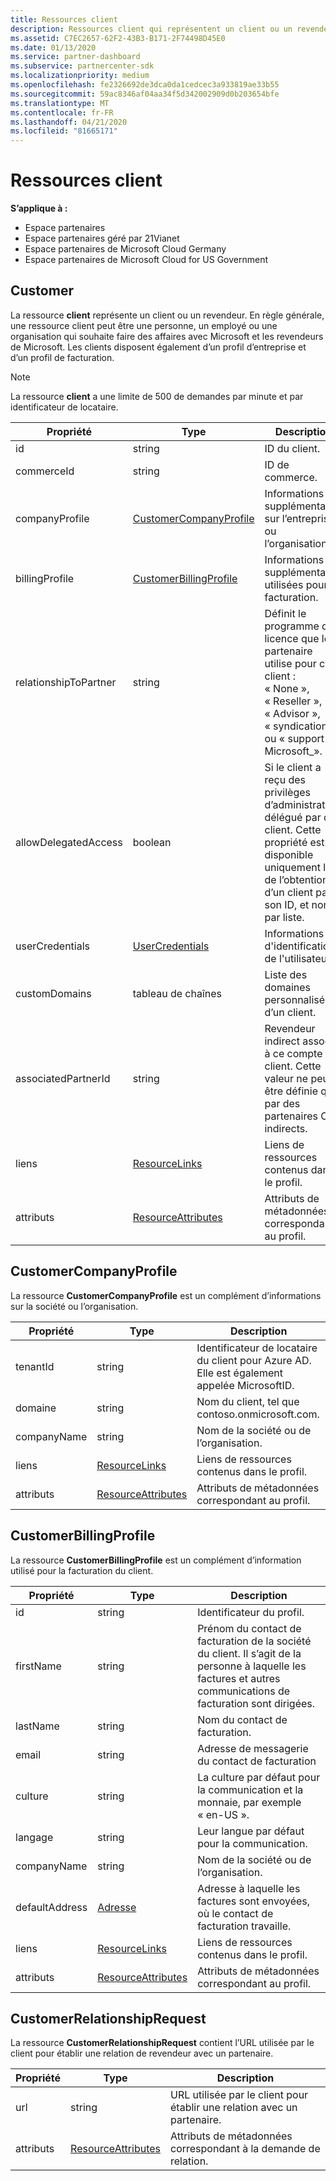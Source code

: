 ```yaml
---
title: Ressources client
description: Ressources client qui représentent un client ou un revendeur.
ms.assetid: C7EC2657-62F2-43B3-B171-2F74498D45E0
ms.date: 01/13/2020
ms.service: partner-dashboard
ms.subservice: partnercenter-sdk
ms.localizationpriority: medium
ms.openlocfilehash: fe2326692de3dca0da1cedcec3a933819ae33b55
ms.sourcegitcommit: 59ac8346af04aa34f5d342002909d0b203654bfe
ms.translationtype: MT
ms.contentlocale: fr-FR
ms.lasthandoff: 04/21/2020
ms.locfileid: "81665171"
---
```

# <a name="customer-resources"></a>Ressources client

**S’applique à :**

- Espace partenaires
- Espace partenaires géré par 21Vianet
- Espace partenaires de Microsoft Cloud Germany
- Espace partenaires de Microsoft Cloud for US Government

## <a name="customer"></a>Customer

La ressource **client** représente un client ou un revendeur. En règle générale, une ressource client peut être une personne, un employé ou une organisation qui souhaite faire des affaires avec Microsoft et les revendeurs de Microsoft. Les clients disposent également d’un profil d’entreprise et d’un profil de facturation.

>[!NOTE]
>La ressource **client** a une limite de 500 de demandes par minute et par identificateur de locataire.

| Propriété              | Type                                                             | Description                                                                                                                                  |
|-----------------------|------------------------------------------------------------------|----------------------------------------------------------------------------------------------------------------------------------------------|
| id                    | string                                                           | ID du client.                                                                                                                             |
| commerceId            | string                                                           | ID de commerce.                                                                                                                             |
| companyProfile        | [CustomerCompanyProfile](#customercompanyprofile)                | Informations supplémentaires sur l’entreprise ou l’organisation.                                                                                    |
| billingProfile        | [CustomerBillingProfile](#customerbillingprofile)                | Informations supplémentaires utilisées pour la facturation.                                                                                                     |
| relationshipToPartner | string                                                           | Définit le programme de licence que le partenaire utilise pour ce client : « None », « Reseller », « Advisor », « syndication » ou « support Microsoft\_». |
| allowDelegatedAccess  | boolean                                                          | Si le client a reçu des privilèges d’administrateur délégué par ce client. Cette propriété est disponible uniquement lors de l’obtention d’un client par son ID, et non par liste.                                                         |
| userCredentials       | [UserCredentials](user-resources.md#usercredentials) | Informations d'identification de l'utilisateur.                                                                                                                        |
| customDomains         | tableau de chaînes                                                 | Liste des domaines personnalisés d’un client.                                                                                                        |
| associatedPartnerId   | string                                                           | Revendeur indirect associé à ce compte client. Cette valeur ne peut être définie que par des partenaires CSP indirects.                              |
| liens                 | [ResourceLinks](utility-resources.md#resourcelinks)             | Liens de ressources contenus dans le profil.                                                                                             |
| attributs            | [ResourceAttributes](utility-resources.md#resourceattributes)   | Attributs de métadonnées correspondant au profil.                                                                                        |

## <a name="customercompanyprofile"></a>CustomerCompanyProfile

La ressource **CustomerCompanyProfile** est un complément d’informations sur la société ou l’organisation.

| Propriété    | Type                                                           | Description                                                                       |
|-------------|----------------------------------------------------------------|-----------------------------------------------------------------------------------|
| tenantId    | string                                                         | Identificateur de locataire du client pour Azure AD. Elle est également appelée MicrosoftID. |
| domaine      | string                                                         | Nom du client, tel que contoso.onmicrosoft.com.                             |
| companyName | string                                                         | Nom de la société ou de l’organisation.                                          |
| liens       | [ResourceLinks](utility-resources.md#resourcelinks)           | Liens de ressources contenus dans le profil.                                  |
| attributs  | [ResourceAttributes](utility-resources.md#resourceattributes) | Attributs de métadonnées correspondant au profil.                             |

## <a name="customerbillingprofile"></a>CustomerBillingProfile

La ressource **CustomerBillingProfile** est un complément d’information utilisé pour la facturation du client.

| Propriété       | Type                                                           | Description                                                                                                                                            |
|----------------|----------------------------------------------------------------|--------------------------------------------------------------------------------------------------------------------------------------------------------|
| id             | string                                                         | Identificateur du profil.                                                                                                                                |
| firstName      | string                                                         | Prénom du contact de facturation de la société du client. Il s’agit de la personne à laquelle les factures et autres communications de facturation sont dirigées. |
| lastName       | string                                                         | Nom du contact de facturation.                                                                                                                  |
| email          | string                                                         | Adresse de messagerie du contact de facturation                                                                                                                    |
| culture        | string                                                         | La culture par défaut pour la communication et la monnaie, par exemple « en-US ».                                                                               |
| langage       | string                                                         | Leur langue par défaut pour la communication.                                                                                                            |
| companyName    | string                                                         | Nom de la société ou de l’organisation.                                                                                                               |
| defaultAddress | [Adresse](utility-resources.md#address)                       | Adresse à laquelle les factures sont envoyées, où le contact de facturation travaille.                                                                                   |
| liens          | [ResourceLinks](utility-resources.md#resourcelinks)           | Liens de ressources contenus dans le profil.                                                                                                       |
| attributs     | [ResourceAttributes](utility-resources.md#resourceattributes) | Attributs de métadonnées correspondant au profil.                                                                                                  |

## <a name="customerrelationshiprequest"></a>CustomerRelationshipRequest

La ressource **CustomerRelationshipRequest** contient l’URL utilisée par le client pour établir une relation de revendeur avec un partenaire.

| Propriété   | Type                                                           | Description                                                              |
|------------|----------------------------------------------------------------|--------------------------------------------------------------------------|
| url        | string                                                         | URL utilisée par le client pour établir une relation avec un partenaire. |
| attributs | [ResourceAttributes](utility-resources.md#resourceattributes) | Attributs de métadonnées correspondant à la demande de relation.       |